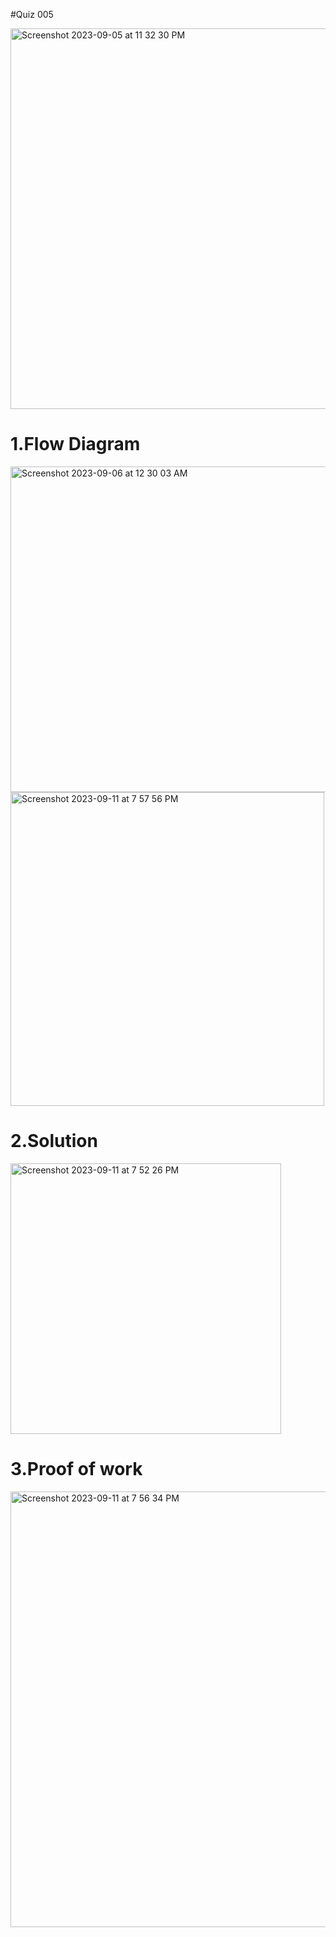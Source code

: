 #Quiz 005

<img width="609" alt="Screenshot 2023-09-05 at 11 32 30 PM" src="https://github.com/K-Schriber/Unit-1-Comp-Sci/assets/142757998/ace1b5af-224c-459f-8b6a-98f1b04be840">



# 1.Flow Diagram
<img width="521" alt="Screenshot 2023-09-06 at 12 30 03 AM" src="https://github.com/K-Schriber/Unit-1-Comp-Sci/assets/142757998/95293309-435f-4a61-bf85-11ad1670a5b0">


<img width="502" alt="Screenshot 2023-09-11 at 7 57 56 PM" src="https://github.com/K-Schriber/Unit-1-Comp-Sci/assets/142757998/ffacedcd-d5da-4462-b93c-c0f1e8b49e8c">


# 2.Solution

<img width="433" alt="Screenshot 2023-09-11 at 7 52 26 PM" src="https://github.com/K-Schriber/Unit-1-Comp-Sci/assets/142757998/ec82a968-485e-425c-b532-32c4b03b7c07">

# 3.Proof of work

<img width="697" alt="Screenshot 2023-09-11 at 7 56 34 PM" src="https://github.com/K-Schriber/Unit-1-Comp-Sci/assets/142757998/fe8c34c3-c8e5-4e3d-9137-c923d3dd16a3">



